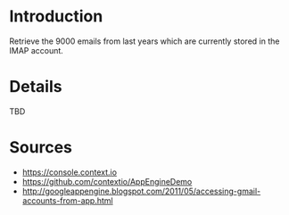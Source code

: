 # Introduction #

Retrieve the 9000 emails from last years which are currently stored in the IMAP account.


# Details #

TBD

# Sources #

  * https://console.context.io
  * https://github.com/contextio/AppEngineDemo
  * http://googleappengine.blogspot.com/2011/05/accessing-gmail-accounts-from-app.html